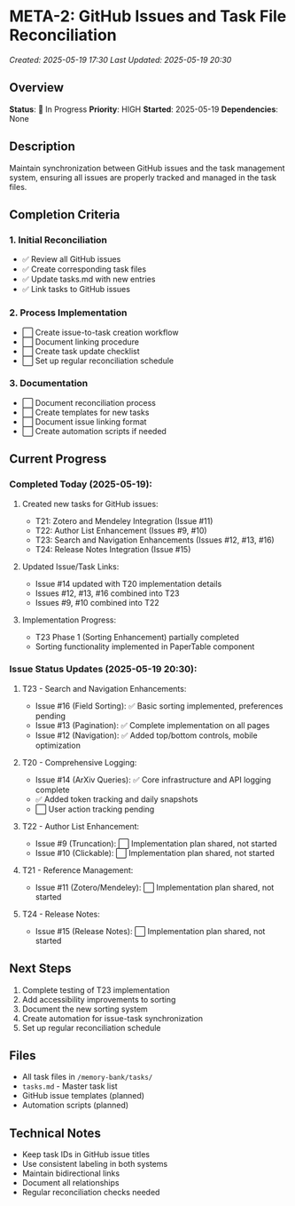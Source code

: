 # META-2: GitHub Issues and Task File Reconciliation
*Created: 2025-05-19 17:30*
*Last Updated: 2025-05-19 20:30*

## Overview
**Status**: 🔄 In Progress
**Priority**: HIGH
**Started**: 2025-05-19
**Dependencies**: None

## Description
Maintain synchronization between GitHub issues and the task management system, ensuring all issues are properly tracked and managed in the task files.

## Completion Criteria

### 1. Initial Reconciliation
- ✅ Review all GitHub issues
- ✅ Create corresponding task files
- ✅ Update tasks.md with new entries
- ✅ Link tasks to GitHub issues

### 2. Process Implementation
- ⬜ Create issue-to-task creation workflow
- ⬜ Document linking procedure
- ⬜ Create task update checklist
- ⬜ Set up regular reconciliation schedule

### 3. Documentation
- ⬜ Document reconciliation process
- ⬜ Create templates for new tasks
- ⬜ Document issue linking format
- ⬜ Create automation scripts if needed

## Current Progress

### Completed Today (2025-05-19):
1. Created new tasks for GitHub issues:
   - T21: Zotero and Mendeley Integration (Issue #11)
   - T22: Author List Enhancement (Issues #9, #10)
   - T23: Search and Navigation Enhancements (Issues #12, #13, #16)
   - T24: Release Notes Integration (Issue #15)

2. Updated Issue/Task Links:
   - Issue #14 updated with T20 implementation details
   - Issues #12, #13, #16 combined into T23
   - Issues #9, #10 combined into T22

3. Implementation Progress:
   - T23 Phase 1 (Sorting Enhancement) partially completed
   - Sorting functionality implemented in PaperTable component

### Issue Status Updates (2025-05-19 20:30):
1. T23 - Search and Navigation Enhancements:
   - Issue #16 (Field Sorting): ✅ Basic sorting implemented, preferences pending
   - Issue #13 (Pagination): ✅ Complete implementation on all pages
   - Issue #12 (Navigation): ✅ Added top/bottom controls, mobile optimization

2. T20 - Comprehensive Logging:
   - Issue #14 (ArXiv Queries): ✅ Core infrastructure and API logging complete
   - ✅ Added token tracking and daily snapshots
   - ⬜ User action tracking pending

3. T22 - Author List Enhancement:
   - Issue #9 (Truncation): ⬜ Implementation plan shared, not started
   - Issue #10 (Clickable): ⬜ Implementation plan shared, not started

4. T21 - Reference Management:
   - Issue #11 (Zotero/Mendeley): ⬜ Implementation plan shared, not started

5. T24 - Release Notes:
   - Issue #15 (Release Notes): ⬜ Implementation plan shared, not started

## Next Steps
1. Complete testing of T23 implementation
2. Add accessibility improvements to sorting
3. Document the new sorting system
4. Create automation for issue-task synchronization
5. Set up regular reconciliation schedule

## Files
- All task files in `/memory-bank/tasks/`
- `tasks.md` - Master task list
- GitHub issue templates (planned)
- Automation scripts (planned)

## Technical Notes
- Keep task IDs in GitHub issue titles
- Use consistent labeling in both systems
- Maintain bidirectional links
- Document all relationships
- Regular reconciliation checks needed